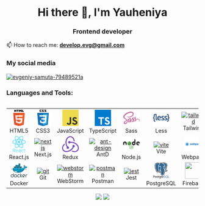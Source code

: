 <h1 align="center">Hi there 👋, I'm Yauheniya </h1>
<h3 align="center">Frontend developer</h3>


📫 How to reach me: **develop.evg@gmail.com**

<h3 align="left">My social media</h3>
<p align="left">
<a href="https://www.linkedin.com/in/yauheniya-kazhamiaka-aa4252229/" target="blank"><img align="center" src="https://raw.githubusercontent.com/rahuldkjain/github-profile-readme-generator/master/src/images/icons/Social/linked-in-alt.svg" alt="evgeniy-samuta-79489521a" height="30" width="40" /></a>
</p>

<h3 align="left">Languages and Tools:</h3>
<div style="display: flex; align-items: flex-start; align: center">
<table align="center">
  <tr>
    <!-- Основные языки -->
    <td align="center" width="88">
        <a href="https://www.w3.org/html/" target="_blank" rel="noreferrer">
          <img src="https://raw.githubusercontent.com/devicons/devicon/master/icons/html5/html5-original-wordmark.svg" alt="html5" width="44" height="44"/>
        </a>
      <br>HTML5
    </td>
    <td align="center" width="88">
        <a href="https://www.w3.org/Style/CSS/" target="_blank" rel="noreferrer">
          <img src="https://raw.githubusercontent.com/devicons/devicon/master/icons/css3/css3-original-wordmark.svg" alt="css3" width="44" height="44"/>
        </a>
      <br>CSS3
    </td>
    <td align="center" width="88">
        <a href="https://developer.mozilla.org/en-US/docs/Web/JavaScript" target="_blank" rel="noreferrer">
          <img src="https://raw.githubusercontent.com/devicons/devicon/master/icons/javascript/javascript-original.svg" alt="javascript" width="44" height="44"/>
        </a>
      <br>JavaScript
    </td>
    <td align="center" width="88">
        <a href="https://www.typescriptlang.org/" target="_blank" rel="noreferrer">
          <img src="https://raw.githubusercontent.com/devicons/devicon/master/icons/typescript/typescript-original.svg" alt="typescript" width="44" height="44"/>
        </a>
      <br>TypeScript
    </td>
    <td align="center" width="88">
        <a href="https://sass-lang.com" target="_blank" rel="noreferrer">
          <img src="https://raw.githubusercontent.com/devicons/devicon/master/icons/sass/sass-original.svg" alt="sass" width="44" height="44"/>
        </a>
      <br>Sass
    </td>
    <td align="center" width="88">
        <a href="https://lesscss.org/" target="_blank" rel="noreferrer">
          <img src="https://raw.githubusercontent.com/devicons/devicon/master/icons/less/less-plain-wordmark.svg" alt="less" width="44" height="44"/>
        </a>
      <br>Less
    </td>
    <td align="center" width="88">
        <a href="https://tailwindcss.com/" target="_blank" rel="noreferrer">
          <img src="https://www.vectorlogo.zone/logos/tailwindcss/tailwindcss-icon.svg" alt="tailwind" width="44" height="44"/>
        </a>
      <br>Tailwind
    </td>
    <td align="center" width="88">
        <a href="https://getbootstrap.com" target="_blank" rel="noreferrer">
          <img src="https://raw.githubusercontent.com/devicons/devicon/master/icons/bootstrap/bootstrap-plain-wordmark.svg" alt="bootstrap" width="44" height="44"/>
        </a>
      <br>Bootstrap
    </td>
    <td align="center" width="88">
        <a href="https://mui.com/" target="_blank" rel="noreferrer">
          <img src="https://cdn.jsdelivr.net/gh/devicons/devicon/icons/materialui/materialui-original.svg" width="44" height="44"/>
        </a>
      <br>MUI
    </td>
  </tr>
  <tr>
    <!-- Фреймворки и библиотеки -->
    <td align="center" width="88">
        <a href="https://reactjs.org/" target="_blank" rel="noreferrer">
          <img src="https://raw.githubusercontent.com/devicons/devicon/master/icons/react/react-original-wordmark.svg" alt="react" width="44" height="44"/>
        </a>
      <br>React.js
    </td>
    <td align="center" width="88">
        <a href="https://nextjs.org/" target="_blank" rel="noreferrer">
          <img src="https://cdn.worldvectorlogo.com/logos/nextjs-2.svg" alt="nextjs" width="44" height="44"/>
        </a>
      <br>Next.js
    </td>
    <td align="center" width="88">
        <a href="https://redux.js.org" target="_blank" rel="noreferrer">
          <img src="https://raw.githubusercontent.com/devicons/devicon/master/icons/redux/redux-original.svg" alt="redux" width="44" height="44"/>
        </a>
      <br>Redux
    </td>
    <td align="center" width="88">
        <a href="https://ant.design/" target="_blank" rel="noreferrer">
          <img src="https://gw.alipayobjects.com/zos/rmsportal/KDpgvguMpGfqaHPjicRK.svg" alt="ant-design" width="44" height="44"/>
        </a>
      <br>AntD
    </td>
    <td align="center" width="88">
        <a href="https://nodejs.org" target="_blank" rel="noreferrer">
          <img src="https://raw.githubusercontent.com/devicons/devicon/master/icons/nodejs/nodejs-original-wordmark.svg" alt="nodejs" width="44" height="44"/>
        </a>
      <br>Node.js
    </td>
    <td align="center" width="88">
        <a href="https://vitejs.dev/" target="_blank" rel="noreferrer">
          <img src="https://vitejs.dev/logo.svg" alt="vite" width="44" height="44"/>
        </a>
      <br>Vite
    </td>
    <td align="center" width="88">
        <a href="https://webpack.js.org" target="_blank" rel="noreferrer">
          <img src="https://raw.githubusercontent.com/devicons/devicon/d00d0969292a6569d45b06d3f350f463a0107b0d/icons/webpack/webpack-original-wordmark.svg" alt="webpack" width="44" height="44"/>
        </a>
      <br>Webpack
    </td>
    <td align="center" width="88">
        <a href="https://storybook.js.org/" target="_blank" rel="noreferrer">
          <img src="https://raw.githubusercontent.com/devicons/devicon/master/icons/storybook/storybook-original.svg" alt="storybook" width="44" height="44"/>
        </a>
      <br>Storybook
    </td>
    <td align="center" width="88">
        <a href="https://eslint.org/" target="_blank" rel="noreferrer">
          <img src="https://www.vectorlogo.zone/logos/eslint/eslint-icon.svg" alt="eslint" width="44" height="44"/>
        </a>
      <br>ESLint
    </td>
  </tr>
  <tr>
    <!-- Инструменты разработки и БД -->
    <td align="center" width="88">
        <a href="https://www.docker.com/" target="_blank" rel="noreferrer">
          <img src="https://raw.githubusercontent.com/devicons/devicon/master/icons/docker/docker-original-wordmark.svg" alt="docker" width="44" height="44"/>
        </a>
      <br>Docker
    </td>
    <td align="center" width="88">
        <a href="https://git-scm.com/" target="_blank" rel="noreferrer">
          <img src="https://www.vectorlogo.zone/logos/git-scm/git-scm-icon.svg" alt="git" width="44" height="44"/>
        </a>
      <br>Git
    </td>
    <td align="center" width="88">
        <a href="https://www.jetbrains.com/webstorm/" target="_blank" rel="noreferrer">
          <img src="https://cdn.worldvectorlogo.com/logos/webstorm-icon.svg" alt="webstorm" width="44" height="44"/>
        </a>
      <br>WebStorm
    </td>
    <td align="center" width="88">
        <a href="https://www.postman.com" target="_blank" rel="noreferrer">
          <img src="https://www.vectorlogo.zone/logos/getpostman/getpostman-icon.svg" alt="postman" width="44" height="44"/>
        </a>
      <br>Postman
    </td>
    <td align="center" width="88">
        <a href="https://jestjs.io" target="_blank" rel="noreferrer">
          <img src="https://www.vectorlogo.zone/logos/jestjsio/jestjsio-icon.svg" alt="jest" width="44" height="44"/>
        </a>
      <br>Jest
    </td>
    <td align="center" width="88">
        <a href="https://www.postgresql.org" target="_blank" rel="noreferrer">
          <img src="https://raw.githubusercontent.com/devicons/devicon/master/icons/postgresql/postgresql-original-wordmark.svg" alt="postgresql" width="44" height="44"/>
        </a>
      <br>PostgreSQL
    </td>
    <td align="center" width="88">
        <a href="https://firebase.google.com/" target="_blank" rel="noreferrer">
          <img src="https://cdn.jsdelivr.net/gh/devicons/devicon/icons/firebase/firebase-plain.svg" width="44" height="44"/>
        </a>
      <br>Firebase
    </td>
    <td align="center" width="88">
        <a href="https://www.figma.com/" target="_blank" rel="noreferrer">
          <img src="https://www.vectorlogo.zone/logos/figma/figma-icon.svg" alt="figma" width="44" height="44"/>
        </a>
      <br>Figma
    </td>
    <td align="center" width="88">
        <a href="https://www.adobe.com/products/photoshop.html" target="_blank" rel="noreferrer">
          <img src="https://cdn.jsdelivr.net/gh/devicons/devicon/icons/photoshop/photoshop-plain.svg" width="44" height="44"/>
        </a>
      <br>Photoshop
    </td>
  </tr>
</table>
</div>

<div align="center">
  <img src="http://github-profile-summary-cards.vercel.app/api/cards/repos-per-language?username=Kalips0o&theme=vision_friendly_dark" />
  <img src="http://github-profile-summary-cards.vercel.app/api/cards/most-commit-language?username=Kalips0o&theme=vision_friendly_dark" />
</div>


